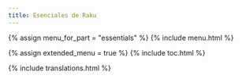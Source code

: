 ```yaml
---
title: Esenciales de Raku
---
```


{% assign menu_for_part = "essentials" %}
{% include menu.html %}

{% assign extended_menu = true %}
{% include toc.html %}

{% include translations.html %}

